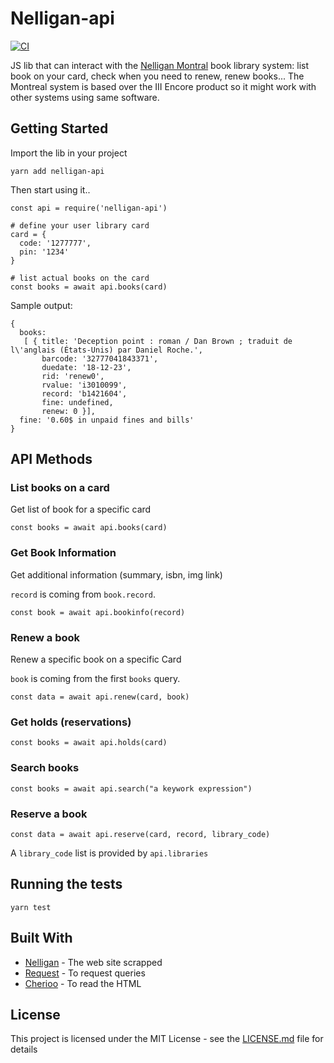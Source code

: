 # Nelligan-api

[![CI](https://github.com/julbrs/nelligan-api/actions/workflows/main.yml/badge.svg)](https://github.com/julbrs/nelligan-api/actions/workflows/main.yml)

JS lib that can interact with the [Nelligan Montral](http://nelligan.ville.montreal.qc.ca/)
book library system: list book on your card, check when you need to renew, renew books...
The Montreal system is based over the III Encore product so it might work with other systems
using same software.

## Getting Started

Import the lib in your project

```
yarn add nelligan-api
```

Then start using it..

```
const api = require('nelligan-api')

# define your user library card
card = {
  code: '1277777',
  pin: '1234'
}

# list actual books on the card
const books = await api.books(card)
```

Sample output:

```
{
  books:
   [ { title: 'Deception point : roman / Dan Brown ; traduit de l\'anglais (États-Unis) par Daniel Roche.',
       barcode: '32777041843371',
       duedate: '18-12-23',
       rid: 'renew0',
       rvalue: 'i3010099',
       record: 'b1421604',
       fine: undefined,
       renew: 0 }],
  fine: '0.60$ in unpaid fines and bills'
}
```
## API Methods

### List books on a card

Get list of book for a specific card
```
const books = await api.books(card)
```

### Get Book Information

Get additional information (summary, isbn, img link)

`record` is coming from `book.record`.

```
const book = await api.bookinfo(record)
```

### Renew a book

Renew a specific book on a specific Card

`book` is coming from the first `books` query.
```
const data = await api.renew(card, book)
```

### Get holds (reservations)

```
const books = await api.holds(card)
```

### Search books

```
const books = await api.search("a keywork expression")
```

### Reserve a book

```
const data = await api.reserve(card, record, library_code)
```

A `library_code` list is provided by `api.libraries`
## Running the tests

```
yarn test
```

## Built With

* [Nelligan](http://nelligan.ville.montreal.qc.ca/) - The web site scrapped
* [Request](https://github.com/request/request) - To request queries
* [Cherioo](https://github.com/cheeriojs/cheerio) - To read the HTML


## License

This project is licensed under the MIT License - see the [LICENSE.md](LICENSE.md) file for details

